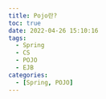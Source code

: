 ```yaml
---
title: Pojo란?
toc: true
date: 2022-04-26 15:10:16
tags:
  - Spring
  - CS
  - POJO
  - EJB
categories:
  - [Spring, POJO]
---
```

